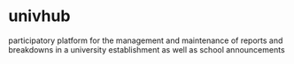 # univhub
participatory platform for the management and maintenance of reports and breakdowns in a university establishment as well as school announcements
